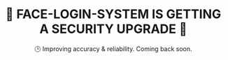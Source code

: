 <div align="center">

# 🚧 **FACE-LOGIN-SYSTEM IS GETTING A SECURITY UPGRADE** 🚧  
🕒 Improving accuracy & reliability. Coming back soon.  

</div>
